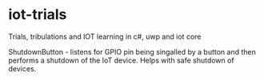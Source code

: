# iot-trials
Trials, tribulations and IOT learning in c#, uwp and iot core


ShutdownButton - listens for GPIO pin being singalled by a button and then performs a shutdown of the IoT device.  Helps with safe shutdown of devices.

